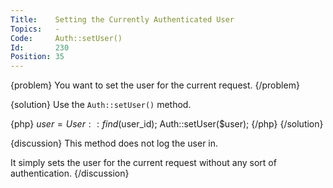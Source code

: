 ```yaml
---
Title:    Setting the Currently Authenticated User
Topics:   -
Code:     Auth::setUser()
Id:       230
Position: 35
---
```


{problem}
You want to set the user for the current request.
{/problem}

{solution}
Use the `Auth::setUser()` method.

{php}
$user = User::find($user_id);
Auth::setUser($user);
{/php}
{/solution}

{discussion}
This method does not log the user in.

It simply sets the user for the current request without any sort of authentication.
{/discussion}
